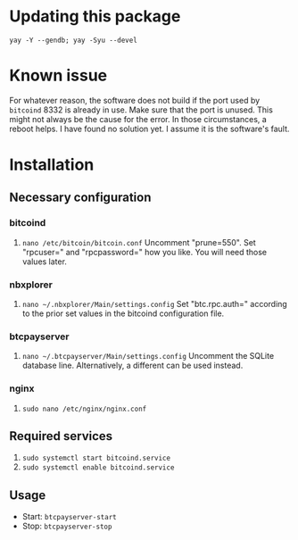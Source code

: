 # Updating this package
`yay -Y --gendb; yay -Syu --devel`

# Known issue
For whatever reason, the software does not build if the port used by `bitcoind` 8332 is already in use. Make sure that the port is unused. This might not always be the cause for the error. In those circumstances, a reboot helps. I have found no solution yet. I assume it is the software's fault.

# Installation
## Necessary configuration
### bitcoind
1. `nano /etc/bitcoin/bitcoin.conf` Uncomment "prune=550". Set "rpcuser=" and "rpcpassword=" how you like. You will need those values later.

### nbxplorer
1. `nano ~/.nbxplorer/Main/settings.config` Set "btc.rpc.auth=" according to the prior set values in the bitcoind configuration file.

### btcpayserver
1. `nano ~/.btcpayserver/Main/settings.config` Uncomment the SQLite database line. Alternatively, a different can be used instead.

### nginx
1. `sudo nano /etc/nginx/nginx.conf`

## Required services
1. `sudo systemctl start bitcoind.service`
2. `sudo systemctl enable bitcoind.service`


## Usage
* Start: `btcpayserver-start`
* Stop: `btcpayserver-stop`
